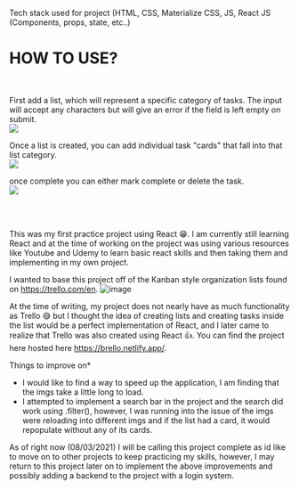 Tech stack used for project (HTML, CSS, Materialize CSS, JS, React JS (Components, props, state, etc..)

<h1>HOW TO USE?</h1><br>

First add a list, which will represent a specific category of tasks. The input will accept any characters but will give an error if the field is left empty on submit.<br>
<img src="https://user-images.githubusercontent.com/53887678/128109170-c79f602f-4dfe-42e3-9b51-eaa2c3a6801d.png"></img>

Once a list is created, you can add individual task "cards" that fall into that list category.<br>
<img src="https://user-images.githubusercontent.com/53887678/128109261-b223f903-547f-4f4d-9728-52368d61a9fe.png"></img>


once complete you can either mark complete or delete the task.<br>
<img src="https://user-images.githubusercontent.com/53887678/128109306-69198a94-117c-4591-ba76-f4ae475c1ed7.png"><img>

<br><br>

This was my first practice project using React :grin:. I am currently still learning React and at the time of working on the project was using various resources like Youtube and Udemy to learn basic react skills and then taking them and implementing in my own project. 

I wanted to base this project off of the Kanban style organization lists found on https://trello.com/en. 
![image](https://user-images.githubusercontent.com/53887678/128098843-51553bec-be76-4882-9760-b0aadf94746b.png)

At the time of writing, my project does not nearly have as much functionality as Trello :sweat_smile: but I thought the idea of creating lists and creating tasks inside the list would be a perfect implementation of React, and I later came to realize that Trello was also created using React :thumbsup:. You can find the project here hosted here https://brello.netlify.app/.

Things to improve on*

- I would like to find a way to speed up the application, I am finding that the imgs take a little long to load. 
- I attempted to implement a search bar in the project and the search did work using .filter(), however, I was running into the issue of the imgs were reloading into different imgs and if the list had a card, it would repopulate without any of its cards. 

As of right now (08/03/2021) I will be calling this project complete as id like to move on to other projects to keep practicing my skills, however, I may return to this project later on to implement the above improvements and possibly adding a backend to the project with a login system. 
